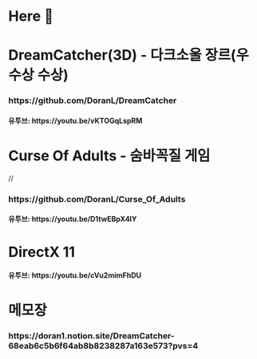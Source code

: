 <H1>Here 👋</H1>
<H1>DreamCatcher(3D) - 다크소울 장르(우수상 수상)</H1>
<H3>https://github.com/DoranL/DreamCatcher</H3>
<H4>유투브: https://youtu.be/vKTOGqLspRM</H4>
<H1>Curse Of Adults - 숨바꼭질 게임</H1>
//<H3>https://github.com/DoranL/Curse_Of_Adults</H3>
<H4>유투브: https://youtu.be/D1twEBpX4lY</H4>
<H1>DirectX 11</H1>
<H4>유투브: https://youtu.be/cVu2mimFhDU</H4>
<H1>메모장</H1>
<H3>https://doran1.notion.site/DreamCatcher-68eab6c5b6f64ab8b8238287a163e573?pvs=4</H3>
<!--
**DoranL/DoranL** is a ✨ _special_ ✨ repository because its `README.md` (this file) appears on your GitHub profile.

Here are some ideas to get you started:

- 🔭 I’m currently working on ...
- 🌱 I’m currently learning ...
- 👯 I’m looking to collaborate on ...
- 🤔 I’m looking for help with ...
- 💬 Ask me about ...
- 📫 How to reach me: ...
- 😄 Pronouns: ...
- ⚡ Fun fact: ...
-->
